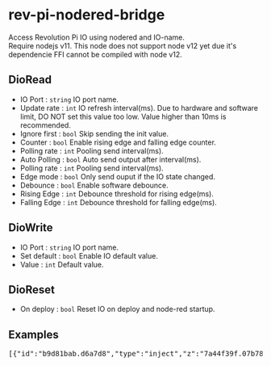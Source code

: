 # rev-pi-nodered-bridge

Access Revolution Pi IO using nodered and IO-name.  
Require nodejs v11. This node does not support node v12 yet due it's dependencie FFI cannot be compiled with node v12. 

## DioRead

- IO Port : <code>string</code> IO port name.  
- Update rate : <code>int</code> IO refresh interval(ms). Due to hardware and software limit, DO NOT set this value too low. Value higher than 10ms is recommended.  
- Ignore first : <code>bool</code> Skip sending the init value.  
- Counter : <code>bool</code> Enable rising edge and falling edge counter.  
- Polling rate : <code>int</code> Pooling send interval(ms).  
- Auto Polling : <code>bool</code> Auto send output after interval(ms).  
- Polling rate : <code>int</code> Pooling send interval(ms).  
- Edge mode : <code>bool</code> Only send ouput if the IO state changed.  
- Debounce : <code>bool</code> Enable software debounce.  
- Rising Edge : <code>int</code> Debounce threshold for rising edge(ms).  
- Falling Edge : <code>int</code> Debounce threshold for falling edge(ms).  

## DioWrite

- IO Port : <code>string</code> IO port name.  
- Set default : <code>bool</code> Enable IO default value.  
- Value : <code>int</code> Default value.  

## DioReset

- On deploy : <code>bool</code> Reset IO on deploy and node-red startup.  

## Examples

<pre>
[{"id":"b9d81bab.d6a7d8","type":"inject","z":"7a44f39f.07b78c","name":"","topic":"","payload":"0","payloadType":"num","repeat":"","crontab":"","once":false,"onceDelay":0.1,"x":330,"y":140,"wires":[["b91ef2d2.578e4"]]},{"id":"b3ceac21.f236b8","type":"inject","z":"7a44f39f.07b78c","name":"","topic":"","payload":"1","payloadType":"num","repeat":"","crontab":"","once":false,"onceDelay":0.1,"x":330,"y":180,"wires":[["b91ef2d2.578e4"]]},{"id":"5029a0d1.27f1d","type":"inject","z":"7a44f39f.07b78c","name":"","topic":"","payload":"4","payloadType":"num","repeat":"","crontab":"","once":false,"onceDelay":0.1,"x":330,"y":220,"wires":[["b91ef2d2.578e4"]]},{"id":"b91ef2d2.578e4","type":"dio-write","z":"7a44f39f.07b78c","name":"","ioPort":"RevPiLED","enableDefault":true,"defaultValue":0,"x":510,"y":180,"wires":[]},{"id":"b260da1d.202368","type":"dio-read","z":"7a44f39f.07b78c","name":"","ioPort":"RevPiLED","updateRate":50,"ignoreFirst":false,"enableCounter":false,"autoPolling":true,"pollingSpeed":"500","enableEdgeMode":true,"enableDebounce":true,"risingEdgeDelay":"100","fallingEdgeDelay":"100","x":330,"y":320,"wires":[["bd4c1e55.f2ba1"]]},{"id":"bd4c1e55.f2ba1","type":"debug","z":"7a44f39f.07b78c","name":"","active":true,"tosidebar":true,"console":false,"tostatus":false,"complete":"false","x":500,"y":320,"wires":[]}]
</pre>
